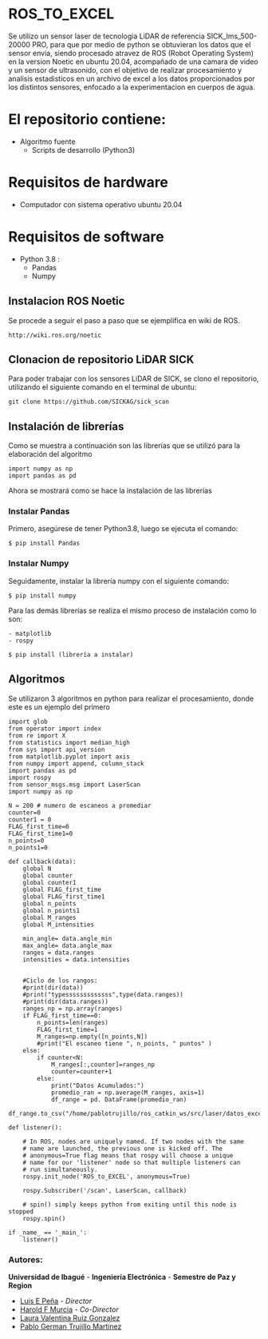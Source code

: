 # ROS_TO_EXCEL

Se utilizo un sensor laser de tecnologia LiDAR de referencia SICK_lms_500-20000 PRO, para que por medio de python se obtuvieran los datos que el sensor envia, siendo procesado atravez de ROS (Robot Operating System) en la version Noetic en ubuntu 20.04, acompañado de una camara de video y un sensor de ultrasonido, con el objetivo de realizar procesamiento y analisis estadisticos en un archivo de excel a los datos proporcionados por los distintos sensores, enfocado a la experimentacion en cuerpos de agua.

# El repositorio contiene:
- Algoritmo fuente 
  - Scripts de desarrollo (Python3)

# Requisitos de hardware
- Computador con sistema operativo ubuntu 20.04

# Requisitos de software
-   Python 3.8 :
    - Pandas
    - Numpy


## Instalacion ROS Noetic

Se procede a seguir el paso a paso que se ejemplifica en wiki de ROS.

    http://wiki.ros.org/noetic

## Clonacion de repositorio LiDAR SICK

Para poder trabajar con los sensores LiDAR de SICK, se clono el repositorio, utilizando el siguiente comando en el terminal de ubuntu:

    git clone https://github.com/SICKAG/sick_scan

## Instalación de librerías 
Como se muestra a continuación son las librerías que se utilizó para la elaboración del algoritmo

    import numpy as np
    import pandas as pd
    
Ahora se mostrará como se hace la instalación de las librerías

### Instalar Pandas

Primero, asegúrese de tener Python3.8, luego se ejecuta el comando:

    $ pip install Pandas
  
### Instalar Numpy

Seguidamente, instalar la librería numpy con el siguiente comando:

    $ pip install numpy
    
    
Para las demás librerías se realiza el mismo proceso de instalación como lo son: 

    - matplotlib
    - rospy

    $ pip install (librería a instalar)
    
## Algoritmos

Se utilizaron 3 algoritmos en python para realizar el procesamiento, donde este es un ejemplo del primero

    import glob
    from operator import index
    from re import X
    from statistics import median_high
    from sys import api_version
    from matplotlib.pyplot import axis
    from numpy import append, column_stack
    import pandas as pd
    import rospy
    from sensor_msgs.msg import LaserScan
    import numpy as np

    N = 200 # numero de escaneos a promediar
    counter=0
    counter1 = 0
    FLAG_first_time=0
    FLAG_first_time1=0
    n_points=0
    n_points1=0

    def callback(data):
        global N
        global counter
        global counter1
        global FLAG_first_time
        global FLAG_first_time1
        global n_points
        global n_points1
        global M_ranges
        global M_intensities

        min_angle= data.angle_min
        max_angle= data.angle_max
        ranges = data.ranges
        intensities = data.intensities


        #Ciclo de los rangos:
        #print(dir(data))
        #print("typesssssssssssss",type(data.ranges))
        #print(dir(data.ranges))
        ranges_np = np.array(ranges)
        if FLAG_first_time==0:
            n_points=len(ranges)
            FLAG_first_time=1
            M_ranges=np.empty([n_points,N])
            #print("El escaneo tiene ", n_points, " puntos" )
        else:
            if counter<N:
                M_ranges[:,counter]=ranges_np
                counter=counter+1
            else:
                print("Datos Acumulados:")
                promedio_ran = np.average(M_ranges, axis=1)          
                df_range = pd. DataFrame(promedio_ran)
                df_range.to_csv("/home/pablotrujillo/ros_catkin_ws/src/laser/datos_excel/datos_ran1.csv",index=False)  

    def listener():

        # In ROS, nodes are uniquely named. If two nodes with the same
        # name are launched, the previous one is kicked off. The
        # anonymous=True flag means that rospy will choose a unique
        # name for our 'listener' node so that multiple listeners can
        # run simultaneously.
        rospy.init_node('ROS_to_EXCEL', anonymous=True)

        rospy.Subscriber('/scan', LaserScan, callback)

        # spin() simply keeps python from exiting until this node is stopped
        rospy.spin()

    if _name_ == '_main_':
        listener()









































### Autores:

**Universidad de Ibagué** - **Ingeniería Electrónica** - **Semestre de Paz y Region**
-   [Luis E Peña](mailto:luis.pena@unibague.edu.co) - _Director_
-   [Harold F Murcia](http://haroldmurcia.com/) - _Co-Director_
-   [Laura Valentina Ruiz Gonzalez](mailto:2420161037@estudiantesunibague.edu.co)
-   [Pablo German Trujillo Martinez](mailto:2420171041@estudiantesunibague.edu.co)



